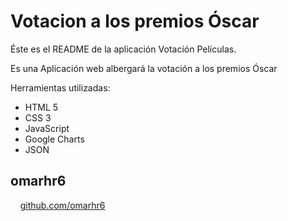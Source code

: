 Votacion a los premios Óscar
==========================

Éste es el README de la aplicación Votación Películas.

Es una Aplicación web albergará la votación a los premios Óscar

Herramientas utilizadas:
+ HTML 5
+ CSS 3
+ JavaScript
+ Google Charts
+ JSON

omarhr6
--------------------

&nbsp;&nbsp;&nbsp;&nbsp;[github.com/omarhr6](https://github.com/omarhr6)
